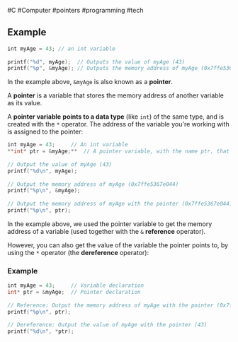 #C #Computer #pointers #programming #tech 
## Example
```C
int myAge = 43; // an int variable  
  
printf("%d", myAge);  // Outputs the value of myAge (43)  
printf("%p", &myAge); // Outputs the memory address of myAge (0x7ffe5367e044)
```


In the example above, `&myAge` is also known as a **pointer**.

A **pointer** is a variable that stores the memory address of another variable as its value.

A **pointer variable** **points to a data type** (like `int`) of the same type, and is created with the `*` operator. The address of the variable you're working with is assigned to the pointer:

```C
int myAge = 43;     // An int variable  
**int* ptr = &myAge;**  // A pointer variable, with the name ptr, that stores the address of myAge  
  
// Output the value of myAge (43)  
printf("%d\n", myAge);  
  
// Output the memory address of myAge (0x7ffe5367e044)  
printf("%p\n", &myAge);  
  
// Output the memory address of myAge with the pointer (0x7ffe5367e044)  
printf("%p\n", ptr);
```

  
In the example above, we used the pointer variable to get the memory address of a variable (used together with the `&` **reference** operator).

However, you can also get the value of the variable the pointer points to, by using the `*` operator (the **dereference** operator):

### Example
```C
int myAge = 43;     // Variable declaration  
int* ptr = &myAge;  // Pointer declaration  
  
// Reference: Output the memory address of myAge with the pointer (0x7ffe5367e044)  
printf("%p\n", ptr);  
  
// Dereference: Output the value of myAge with the pointer (43)  
printf("%d\n", *ptr);
```